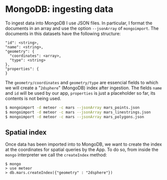# MongoDB: ingesting data

To ingest data into MongoDB I use JSON files. In particular, I format the
documents in an array and use the option `--jsonArray` of `mongoimport`.
The documents in this datasets have the following structure:
```
"id": <string>,
"name": <string>,
"geometry": {
  "coordinates": <array>,
  "type": <string>
},
"properties": {
}
```

The `geometry/coordinates` and `geometry/type` are essencial fields to which we
will create a "`2dsphere`" (MongoDB) index after ingestion.
The fields `name` and `id` will be used by our app, `properties` is just a
placeholder so far, its contents is not being used.

```bash
$ mongoimport -d meteor -c mars --jsonArray mars_points.json
$ mongoimport -d meteor -c mars --jsonArray mars_linestrings.json
$ mongoimport -d meteor -c mars --jsonArray mars_polygons.json
```

## Spatial index

Once data has been imported into to MongoDB, we want to create the index at the
coordinates for spatial queries by the App.
To do so, from inside the `mongo` interpreter we call the `createIndex` method:
```
$ mongo
> use meteor
> db.mars.createIndex({"geometry" : "2dsphere"})
```

